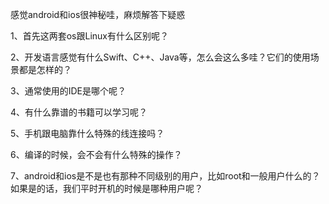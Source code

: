 感觉android和ios很神秘哇，麻烦解答下疑惑

1、首先这两套os跟Linux有什么区别呢？

2、开发语言感觉有什么Swift、C++、Java等，怎么会这么多哇？它们的使用场景都是怎样的？

3、通常使用的IDE是哪个呢？

4、有什么靠谱的书籍可以学习呢？

5、手机跟电脑靠什么特殊的线连接吗？

6、编译的时候，会不会有什么特殊的操作？

7、android和ios是不是也有那种不同级别的用户，比如root和一般用户什么的？如果是的话，我们平时开机的时候是哪种用户呢？